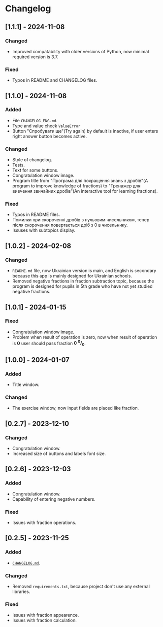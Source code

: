 # Changelog  

## [1.1.1] - 2024-11-08
### Changed
* Improved compatability with older versions of Python, now minimal required version is 3.7.

### Fixed
* Typos in README and CHANGELOG files.


## [1.1.0] - 2024-11-08
### Added
* File `CHANGELOG_ENG.md`.
* Type and value check `ValueError`
* Button "Спробувати ще"(Try again) by default is inactive, if user enters right answer button becomes active.

### Changed
* Style of changelog.
* Tests.
* Text for some buttons.
* Congratulation window image.
* Program title from "Програма для покращення знань з дробів"(A program to improve knowledge of fractions) to "Тренажер для вивчення звичайних дробів"(An interactive tool for learning fractions).

### Fixed
* Typos in README files.
* Помилки при скороченні дробів з нульовим чисельником, тепер після скорочення повертається дріб з 0 в чисельнику.
* Issuses with subtopics display.

## [1.0.2] - 2024-02-08
### Changed
* `README.md` file, now Ukrainian version is main, and English is secondary because this app is mainly designed for Ukrainian schools.
* Removed negative fractions in fraction subtraction topic, because the program is designed for pupils in 5th grade who have not yet studied negative fractions.


## [1.0.1] - 2024-01-15
### Fixed
* Congratulation window image.
* Problem when result of operation is zero, now when result of operation is **0** user should pass fraction **0 <sup>0</sup>/<sub>0</sub>**.


## [1.0.0] - 2024-01-07
### Added
* Title window.

### Changed
* The exercise window, now input fields are placed like fraction.


## [0.2.7] - 2023-12-10
### Changed
* Congratulation window.
* Increased size of buttons and labels font size.


## [0.2.6] - 2023-12-03
### Added 
* Congratulation window.
* Capability of entering negative numbers.

### Fixed
* Issues with fraction operations.


## [0.2.5] - 2023-11-25
### Added
* [`CHANGELOG.md`](CHANGELOG.md).

### Changed
* Removed `requirements.txt`, because project don't use any external libraries.

### Fixed
* Issues with fraction appearence.
* Issues with fraction calculation.

